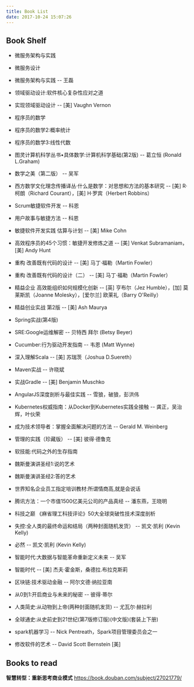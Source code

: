 ```yaml
---
title: Book List
date: 2017-10-24 15:07:26
---
```


## Book Shelf

- 微服务架构与实践
- 微服务设计
- 微服务架构与实践 -- 王磊
- 领域驱动设计:软件核心复杂性应对之道
- 实现领域驱动设计 -- [美] Vaughn Vernon

- 程序员的数学
- 程序员的数学2:概率统计
- 程序员的数学3:线性代数
- 图灵计算机科学丛书•具体数学:计算机科学基础(第2版) -- 葛立恒 (Ronald L.Graham)
- 数学之美（第二版） -- 吴军
- 西方数学文化理念传播译丛·什么是数学：对思想和方法的基本研究 -- [美] R·柯朗（Richard Courant），[美] H·罗宾（Herbert Robbins）

- Scrum敏捷软件开发 -- 科恩
- 用户故事与敏捷方法 -- 科恩
- 敏捷软件开发实践 估算与计划 -- [美] Mike Cohn
- 高效程序员的45个习惯：敏捷开发修炼之道 -- [美] Venkat Subramaniam，[美] Andy Hunt
- 重构 改善既有代码的设计 -- [美] 马丁·福勒（Martin Fowler）
- 重构 改善既有代码的设计（二） -- [美] 马丁·福勒（Martin Fowler）
- 精益企业 高效能组织如何规模化创新 -- [英] 亨布尔（Jez Humble），[加] 莫莱斯凯（Joanne Molesky），[爱尔兰] 欧莱礼（Barry O'Reilly）
- 精益创业实战 第2版 -- [美] Ash Maurya

- Spring实战(第4版)
- SRE:Google运维解密 -- 贝特西 拜尔 (Betsy Beyer)
- Cucumber:行为驱动开发指南 -- 韦恩 (Matt Wynne)
- 深入理解Scala -- [美] 苏瑞茨（Joshua D.Suereth）
- Maven实战 -- 许晓斌
- 实战Gradle -- [美] Benjamin Muschko
- AngularJS深度剖析与最佳实践 -- 雪狼，破狼，彭洪伟
- Kubernetes权威指南：从Docker到Kubernetes实践全接触 -- 龚正，吴治辉，叶伙荣 

- 成为技术领导者：掌握全面解决问题的方法 -- Gerald M. Weinberg
- 管理的实践（珍藏版） -- [美] 彼得·德鲁克
- 软技能:代码之外的生存指南
- 魏斯曼演讲圣经1:说的艺术
- 魏斯曼演讲圣经2:答的艺术

- 世界知名企业员工指定培训教材:所谓情商高,就是会说话
- 腾讯方法：一个市值1500亿美元公司的产品真经 -- 潘东燕，王晓明
- 科技之巅 《麻省理工科技评论》50大全球突破性技术深度剖析
- 失控:全人类的最终命运和结局（两种封面随机发货） -- 凯文·凯利 (Kevin Kelly)
- 必然 -- 凯文·凯利 (Kevin Kelly)
- 智能时代:大数据与智能革命重新定义未来 -- 吴军
- 智能时代 -- [美] 杰夫·霍金斯，桑德拉.布拉克斯莉
- 区块链:技术驱动金融 -- 阿尔文德·纳拉亚南
- 从0到1:开启商业与未来的秘密 -- 彼得·蒂尔

- 人类简史:从动物到上帝(两种封面随机发货) -- 尤瓦尔·赫拉利
- 全球通史:从史前史到21世纪(第7版修订版)(中文版)(套装上下册)

- spark机器学习 -- Nick Pentreath，Spark项目管理委员会之一
- 修改软件的艺术 -- David Scott Bernstein [美]

## Books to read

**智慧转型：重新思考商业模式** https://book.douban.com/subject/27021779/



